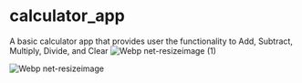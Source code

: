 # calculator_app

A basic calculator app that provides user the functionality to Add, Subtract, Multiply, Divide, and Clear
![Webp net-resizeimage (1)](https://user-images.githubusercontent.com/51311257/73653799-2492a480-46b0-11ea-9673-e709c7e1d818.png)

![Webp net-resizeimage](https://user-images.githubusercontent.com/51311257/73653903-5efc4180-46b0-11ea-9eb0-991560276044.png)


